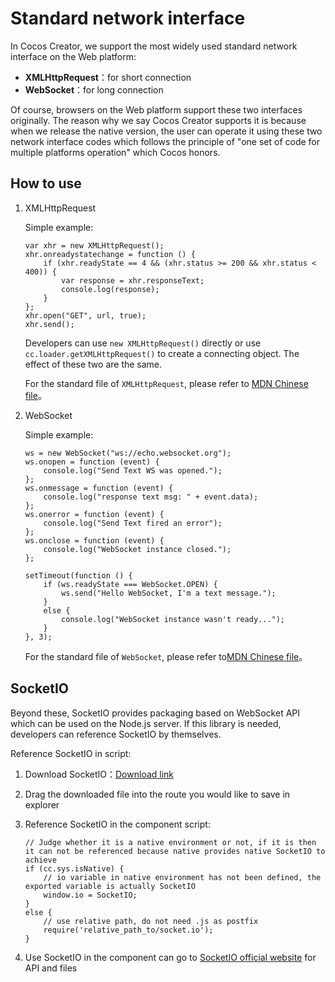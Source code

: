 # Standard network interface

In Cocos Creator, we support the most widely used standard network interface on the Web platform:

- **XMLHttpRequest**：for short connection
- **WebSocket**：for long connection

Of course, browsers on the Web platform support these two interfaces originally. The reason why we say Cocos Creator supports it is because when we release the native version, the user can operate it using these two network interface codes which follows the principle of "one set of code for multiple platforms operation" which Cocos honors.

## How to use

1. XMLHttpRequest
    
    Simple example:

    ```
    var xhr = new XMLHttpRequest();
    xhr.onreadystatechange = function () {
        if (xhr.readyState == 4 && (xhr.status >= 200 && xhr.status < 400)) {
            var response = xhr.responseText;
            console.log(response);
        }
    };
    xhr.open("GET", url, true);
    xhr.send();
    ```

    Developers can use `new XMLHttpRequest()` directly or use `cc.loader.getXMLHttpRequest()` to create a connecting object. The effect of these two are the same.

    For the standard file of `XMLHttpRequest`, please refer to [MDN Chinese file](https://developer.mozilla.org/zh-CN/docs/Web/API/XMLHttpRequest)。

2. WebSocket

    Simple example:

    ```
    ws = new WebSocket("ws://echo.websocket.org");
    ws.onopen = function (event) {
        console.log("Send Text WS was opened.");
    };
    ws.onmessage = function (event) {
        console.log("response text msg: " + event.data);
    };
    ws.onerror = function (event) {
        console.log("Send Text fired an error");
    };
    ws.onclose = function (event) {
        console.log("WebSocket instance closed.");
    };

    setTimeout(function () {
        if (ws.readyState === WebSocket.OPEN) {
            ws.send("Hello WebSocket, I'm a text message.");
        }
        else {
            console.log("WebSocket instance wasn't ready...");
        }
    }, 3);
    ```

    For the standard file of `WebSocket`, please refer to[MDN Chinese file](https://developer.mozilla.org/zh-CN/docs/Web/API/WebSocket)。

## SocketIO

Beyond these, SocketIO provides packaging based on WebSocket API which can be used on the Node.js server. If this library is needed, developers can reference SocketIO by themselves.

Reference SocketIO in script:

1. Download SocketIO：[Download link](http://socket.io/download/)
2. Drag the downloaded file into the route you would like to save in explorer
3. Reference SocketIO in the component script:

    ```
    // Judge whether it is a native environment or not, if it is then it can not be referenced because native provides native SocketIO to achieve
    if (cc.sys.isNative) {
        // io variable in native environment has not been defined, the exported variable is actually SocketIO
        window.io = SocketIO;
    }
    else {
        // use relative path, do not need .js as postfix
        require('relative_path_to/socket.io');
    }
    ```

4. Use SocketIO in the component can go to [SocketIO official website](http://socket.io/) for API and files
